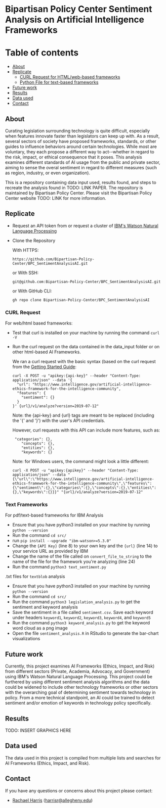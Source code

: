 # Bipartisan Policy Center Sentiment Analysis on Artificial Intelligence Frameworks

# Table of contents

* [About](#about)
* [Replicate](#replicate)
  * [CURL Request for HTML/web-based frameworks](#curl-request)
  * [Python File for text-based frameworks](#text-frameworks)
* [Future work](#future-work)
* [Results](#results)
* [Data used](#data-used)
* [Contact](#contact)

## About

Curating legislation surrounding technology is quite difficult, especially when features innovate faster than legislators can keep up with. As a result, several sectors of society have proposed frameworks, standards, or other guides to influence behaviors around certain technologies. While most are voluntary, they each propose a different way to act--whether in regard to the risk, impact, or ethical consequence that it poses. This analysis examines different standards of AI usage from the public and private sector, aiming to sense the overal sentiment in regard to different measures (such as region, industry, or even organization). 

This is a repository containing data input used, results found, and steps to recreate the analysis found in TODO: LINK PAPER. The repository is maintained by Bipartisan Policy Center. Please visit the Bipartisan Policy Center website TODO: LINK for more information.


## Replicate

- Request an API token from or request a cluster of [IBM's Watson Natural Language Processing](https://www.ibm.com/cloud/watson-natural-language-understanding?utm_content=SRCWW&p1=Search&p4=43700068006592498&p5=p&gclid=Cj0KCQiAu62QBhC7ARIsALXijXS0qtU7tZeXmW1k_8yrWUedmYLJfw0Ler9UlB6ZXJ3-YmcXbMlnsXEaAp-4EALw_wcB&gclsrc=aw.ds)

 - Clone the Repository
    
    With HTTPS:

    ```https://github.com/Bipartisan-Policy-Center/BPC_SentimentAnalysisAI.git```

    or With SSH:

    ```git@github.com:Bipartisan-Policy-Center/BPC_SentimentAnalysisAI.git```
    
    or With GitHub CLI:
    
    ```gh repo clone Bipartisan-Policy-Center/BPC_SentimentAnalysisAI```


### CURL Request

For web/html based frameworks:

 - Test that curl is installed on your machine by running the command `curl -V`
    
 - Run the curl request on the data contained in the data_input folder or on other html-based AI Frameworks.

    We ran a curl request with the basic syntax (based on the curl request from the [Getting Started Guide](https://cloud.ibm.com/docs/natural-language-understanding?topic=natural-language-understanding-getting-started#getting-started-tutorial):

    ```
    curl -X POST -u "apikey:{api-key}" --header "Content-Type: application/json" --data '{
      "url": "https://www.intelligence.gov/artificial-intelligence-ethics-framework-for-the-intelligence-community",
      "features": {
        "sentiment": {}
      }
    }' {url}/v1/analyze?version=2019-07-12"
    ```
    
    Note: the {api-key} and {url} tags are meant to be replaced (including the '{' and '}') with the user's API credentials.

    However, curl requests with this API can include more features, such as:

    ```
     "categories": {},
        "concepts": {},
        "entities": {},
        "keywords": {}
    ```


    Note: for Windows users, the command might look a little different:

    ```
    curl -X POST -u "apikey:{apikey}" --header "Content-Type: application/json" --data "{\"url\":\"https://www.intelligence.gov/artificial-intelligence-ethics-framework-for-the-intelligence-community\",\"features\":{\"sentiment\":{},\"categories\":{},\"concepts\":{},\"entities\":{},\"keywords\":{}}}" "{url}/v1/analyze?version=2019-07-12"
    ```


### Text Frameworks

For pdf/text-based frameworks for IBM Analysis

- Ensure that you have python3 installed on your machine by running `python --version`
- Run the command `cd src/`
- run `pip install --upgrade "ibm-watson>=5.3.0"`
- Change the `{API Key}` (line 8) to your own key and the `{url}` (line 14) to your service URL as provided by IBM
- Change the name of the file called on `convert_file_to_string` to the name of the file for the framework you're analyzing (line 24)
- Run the command `python3 text_sentiment.py`


.txt files for `textblob` analysis
- Ensure that you have python3 installed on your machine by running `python --version`
- Run the command `cd src/`
- Run the command `python3 legislation_analysis.py` to get the sentiment and keyword analysis
- Save the sentiment in a file called `sentiment.csv`. Save each keyword under headers `keyword1`, `keyword2`, `keyword3`, `keyword4`, and `keyword5`
- Run the command `python3 keyword_analysis.py` to get the keyword word cloud as a png image
- Open the file `sentiment_analysis.R` in RStudio to generate the bar-chart visualizations

## Future work

Currently, this project examines AI Frameworks (Ethics, Impact, and Risk) from different sectors (Private, Academia, Advocacy, and Government) using IBM's Watson Natural Language Processing. This project could be furthered by using different sentiment analysis algorithms and the data could be widened to include other technology frameworks or other sectors with the overarching goal of determining sentiment towards technology in policy. From a more technical standpoint, an AI could be trained to detect sentiment and/or emotion of keywords in technology policy specifically.

## Results
TODO: INSERT GRAPHICS HERE


## Data used

The data used in this project is compiled from multiple lists and searches for AI Frameworks (Ethics, Impact, and Risk).


## Contact

If you have any questions or concerns about this project please contact:

- [Rachael Harris](https://github.com/rachaelharris) (harrisr@allegheny.edu)
